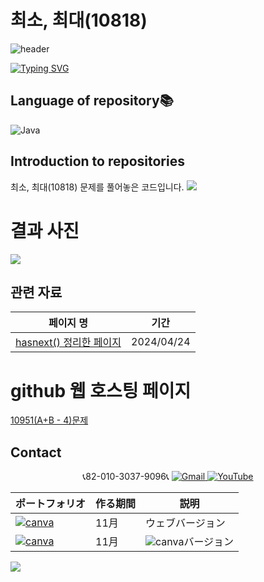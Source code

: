 # 최소, 최대(10818)

![header](https://capsule-render.vercel.app/api?type=egg&color=gradient&height=300&section=header&text=welcome%2&fontSize=50&desc=백준%2010951(A+B%20-4)%20문제)

[![Typing SVG](https://readme-typing-svg.demolab.com?font=Fira+Code&pause=1000&color=93BDF7&background=203AFF00&random=false&width=435&lines=My+name+is+kimganghyeon)](https://git.io/typing-svg)

## Language of repository📚
![Java](https://img.shields.io/badge/Java-007396?style=flat-square&logo=java&logoColor=white)

## Introduction to repositories 
최소, 최대(10818) 문제를 풀어놓은 코드입니다. 
<a href="https://www.acmicpc.net/problem/10818"><img src ="https://github.com/do04200611/Baekjoon/assets/74278578/c4927392-1777-42c2-9d3d-94d560eb9882
"></a>



# 결과 사진 <br>
<a href="https://github.com/do04200611/Baekjoon/blob/main/10951(A%2BB%20-%204)/Main.java"><img src ="https://github.com/do04200611/Baekjoon/assets/74278578/d9e0392e-4966-49e2-bb5e-923dfdc4a8bf"></a>

 ## 관련 자료
  | 페이지 명                                                                                |  기간         |
  |--------------------------------------------------------------------------------|---------------|
  |[hasnext() 정리한 페이지](https://kim-kang-hyun.tistory.com/26) |2024/04/24|


# github 웹 호스팅 페이지
<a href="https://do04200611.github.io/Baekjoon/10951(A+B%20-%204)/index.html">10951(A+B - 4)문제</a>

## Contact 



<p align="center">
  📞82-010-3037-9096📞
  <a href="mailto:a01030379096@gmail.com">
    <img src="https://img.shields.io/badge/-Gmail-red?style=for-the-badge&logo=Gmail" alt="Gmail">
  </a>
  <a href="https://www.youtube.com/channel/UC484ZJMavtoPOI4ey-HFdCA">
   <img src="https://img.shields.io/badge/-YouTube-red?style=for-the-badge&logo=youtube"  alt="YouTube">
 </a> <br>
 
  | ポートフォリオ           |  作る期間     |            説明  |
  |------------------------|---------------|----------------------------------------------|
  |<a href="https://kimganghyeon.my.canva.site/kimganghyeon"><img src="https://img.shields.io/badge/canva-purple?style=for-the-badge&logo=canva" alt="canva"></a>|11月|ウェブバージョン|
  |<a href="https://www.canva.com/design/DAFzY5opUiA/Ge33dSKE16cErBaDJDp-BA/edit"><img src="https://img.shields.io/badge/canva-purple?style=for-the-badge&logo=canva" alt="canva"></a>|11月|<img src="https://img.shields.io/badge/canva-purple?style=for-the-badge&logo=canva" alt="canva">バージョン|
</p>
<img src="https://capsule-render.vercel.app/api?type=egg&color=gradient&height=100&text=Thank%20you%20for%20watching.&section=footer" />
